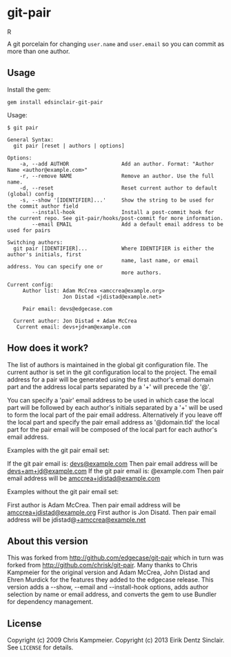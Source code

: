 # git-pair

<img src="https://travis-ci.org/edsinclair/git-pair.png?branch=master" height="14" alt="Retina-ready Shields example" />

A git porcelain for changing `user.name` and `user.email` so you can commit as
more than one author.

## Usage

Install the gem:

    gem install edsinclair-git-pair

Usage:

    $ git pair

    General Syntax:
      git pair [reset | authors | options]

    Options:
        -a, --add AUTHOR                 Add an author. Format: "Author Name <author@example.com>"
        -r, --remove NAME                Remove an author. Use the full name.
        -d, --reset                      Reset current author to default (global) config
        -s, --show '[IDENTIFIER]...'     Show the string to be used for the commit author field
            --install-hook               Install a post-commit hook for the current repo. See git-pair/hooks/post-commit for more information.
            --email EMAIL                Add a default email address to be used for pairs

    Switching authors:
      git pair [IDENTIFIER]...           Where IDENTIFIER is either the author's initials, first
                                         name, last name, or email address. You can specify one or
                                         more authors.

    Current config:
         Author list: Adam McCrea <amccrea@example.org>
                      Jon Distad <jdistad@example.net>

         Pair email: devs@edgecase.com

      Current author: Jon Distad + Adam McCrea
       Current email: devs+jd+am@example.com

## How does it work?

The list of authors is maintained in the global git configuration file.
The current author is set in the git configuration local to the project.
The email address for a pair will be generated using the first author's email
domain part and the address local parts separated by a '+' will precede the '@'.

You can specify a 'pair' email address to be used in which case the local part
will be followed by each author's initials separated by a '+' will be used to
form the local part of the pair email address. Alternatively if you leave off
the local part and specify the pair email address as '@domain.tld' the
local part for the pair email will be composed of the local part for each 
author's email address.

Examples with the git pair email set:

If the git pair email is: devs@example.com Then pair email address will be devs+am+jd@example.com
If the git pair email is: @example.com Then pair email address will be amccrea+jdistad@example.com

Examples without the git pair email set:

First author is Adam McCrea. Then pair email address will be amccrea+jdistad@example.org
First author is Jon Disatd. Then pair email address will be jdistad@+amccrea@example.net

## About this version

This was forked from http://github.com/edgecase/git-pair which in turn was
forked from http://github.com/chrisk/git-pair.  Many thanks to Chris Kampmeier
for the original version and Adam McCrea, John Distad and Ehren Murdick for the
features they added to the edgecase release.  This version adds a --show, --email
and --install-hook options, adds author selection by name or email address, and
converts the gem to use Bundler for dependency management.

## License

Copyright (c) 2009 Chris Kampmeier.
Copyright (c) 2013 Eirik Dentz Sinclair. See `LICENSE` for details.
